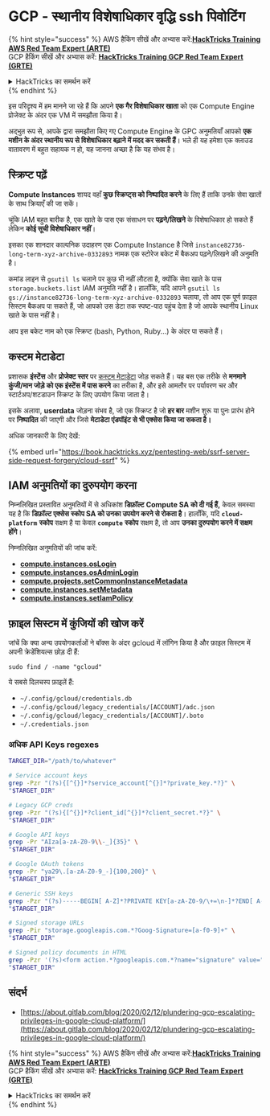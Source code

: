 # GCP - स्थानीय विशेषाधिकार वृद्धि ssh पिवोटिंग

{% hint style="success" %}
AWS हैकिंग सीखें और अभ्यास करें:<img src="../../../.gitbook/assets/image (1).png" alt="" data-size="line">[**HackTricks Training AWS Red Team Expert (ARTE)**](https://training.hacktricks.xyz/courses/arte)<img src="../../../.gitbook/assets/image (1).png" alt="" data-size="line">\
GCP हैकिंग सीखें और अभ्यास करें: <img src="../../../.gitbook/assets/image (2).png" alt="" data-size="line">[**HackTricks Training GCP Red Team Expert (GRTE)**<img src="../../../.gitbook/assets/image (2).png" alt="" data-size="line">](https://training.hacktricks.xyz/courses/grte)

<details>

<summary>HackTricks का समर्थन करें</summary>

* [**सदस्यता योजनाएँ**](https://github.com/sponsors/carlospolop) देखें!
* **हमारे** 💬 [**Discord समूह**](https://discord.gg/hRep4RUj7f) या [**टेलीग्राम समूह**](https://t.me/peass) में शामिल हों या **हमें** **Twitter** 🐦 [**@hacktricks\_live**](https://twitter.com/hacktricks\_live)** पर फॉलो करें।**
* **हैकिंग ट्रिक्स साझा करें और** [**HackTricks**](https://github.com/carlospolop/hacktricks) और [**HackTricks Cloud**](https://github.com/carlospolop/hacktricks-cloud) गिटहब रिपोजिटरी में PR सबमिट करें।

</details>
{% endhint %}

इस परिदृश्य में हम मानने जा रहे हैं कि आपने **एक गैर विशेषाधिकार खाता** को एक Compute Engine प्रोजेक्ट के अंदर एक VM में समझौता किया है।

अद्भुत रूप से, आपके द्वारा समझौता किए गए Compute Engine के GPC अनुमतियाँ आपको **एक मशीन के अंदर स्थानीय रूप से विशेषाधिकार बढ़ाने में मदद कर सकती हैं**। भले ही यह हमेशा एक क्लाउड वातावरण में बहुत सहायक न हो, यह जानना अच्छा है कि यह संभव है।

## स्क्रिप्ट पढ़ें <a href="#follow-the-scripts" id="follow-the-scripts"></a>

**Compute Instances** शायद वहाँ **कुछ स्क्रिप्ट्स को निष्पादित करने** के लिए हैं ताकि उनके सेवा खातों के साथ क्रियाएँ की जा सकें।

चूंकि IAM बहुत बारीक है, एक खाते के पास एक संसाधन पर **पढ़ने/लिखने** के विशेषाधिकार हो सकते हैं लेकिन **कोई सूची विशेषाधिकार नहीं**।

इसका एक शानदार काल्पनिक उदाहरण एक Compute Instance है जिसे `instance82736-long-term-xyz-archive-0332893` नामक एक स्टोरेज बकेट में बैकअप पढ़ने/लिखने की अनुमति है।

कमांड लाइन से `gsutil ls` चलाने पर कुछ भी नहीं लौटता है, क्योंकि सेवा खाते के पास `storage.buckets.list` IAM अनुमति नहीं है। हालाँकि, यदि आपने `gsutil ls gs://instance82736-long-term-xyz-archive-0332893` चलाया, तो आप एक पूर्ण फ़ाइल सिस्टम बैकअप पा सकते हैं, जो आपको उस डेटा तक स्पष्ट-पाठ पहुंच देता है जो आपके स्थानीय Linux खाते के पास नहीं है।

आप इस बकेट नाम को एक स्क्रिप्ट (bash, Python, Ruby...) के अंदर पा सकते हैं।

## कस्टम मेटाडेटा

प्रशासक **इंस्टेंस** और **प्रोजेक्ट स्तर** पर [कस्टम मेटाडेटा](https://cloud.google.com/compute/docs/storing-retrieving-metadata#custom) जोड़ सकते हैं। यह बस एक तरीके से **मनमाने कुंजी/मान जोड़े को एक इंस्टेंस में पास करने** का तरीका है, और इसे आमतौर पर पर्यावरण चर और स्टार्टअप/शटडाउन स्क्रिप्ट के लिए उपयोग किया जाता है।

इसके अलावा, **userdata** जोड़ना संभव है, जो एक स्क्रिप्ट है जो **हर बार** मशीन शुरू या पुनः प्रारंभ होने पर **निष्पादित** की जाएगी और जिसे **मेटाडेटा एंडपॉइंट से भी एक्सेस किया जा सकता है।**

अधिक जानकारी के लिए देखें:

{% embed url="https://book.hacktricks.xyz/pentesting-web/ssrf-server-side-request-forgery/cloud-ssrf" %}

## **IAM अनुमतियों का दुरुपयोग करना**

निम्नलिखित प्रस्तावित अनुमतियों में से अधिकांश **डिफ़ॉल्ट Compute SA को दी गई हैं,** केवल समस्या यह है कि **डिफ़ॉल्ट एक्सेस स्कोप SA को उनका उपयोग करने से रोकता है**। हालाँकि, यदि **`cloud-platform`** **स्कोप** सक्षम है या केवल **`compute`** **स्कोप** सक्षम है, तो आप **उनका दुरुपयोग करने में सक्षम होंगे**।

निम्नलिखित अनुमतियों की जांच करें:

* [**compute.instances.osLogin**](gcp-compute-privesc/#compute.instances.oslogin)
* [**compute.instances.osAdminLogin**](gcp-compute-privesc/#compute.instances.osadminlogin)
* [**compute.projects.setCommonInstanceMetadata**](gcp-compute-privesc/#compute.projects.setcommoninstancemetadata)
* [**compute.instances.setMetadata**](gcp-compute-privesc/#compute.instances.setmetadata)
* [**compute.instances.setIamPolicy**](gcp-compute-privesc/#compute.instances.setiampolicy)

## फ़ाइल सिस्टम में कुंजियों की खोज करें

जांचें कि क्या अन्य उपयोगकर्ताओं ने बॉक्स के अंदर gcloud में लॉगिन किया है और फ़ाइल सिस्टम में अपनी क्रेडेंशियल्स छोड़ दी हैं:
```
sudo find / -name "gcloud"
```
ये सबसे दिलचस्प फ़ाइलें हैं:

* `~/.config/gcloud/credentials.db`
* `~/.config/gcloud/legacy_credentials/[ACCOUNT]/adc.json`
* `~/.config/gcloud/legacy_credentials/[ACCOUNT]/.boto`
* `~/.credentials.json`

### अधिक API Keys regexes
```bash
TARGET_DIR="/path/to/whatever"

# Service account keys
grep -Pzr "(?s){[^{}]*?service_account[^{}]*?private_key.*?}" \
"$TARGET_DIR"

# Legacy GCP creds
grep -Pzr "(?s){[^{}]*?client_id[^{}]*?client_secret.*?}" \
"$TARGET_DIR"

# Google API keys
grep -Pr "AIza[a-zA-Z0-9\\-_]{35}" \
"$TARGET_DIR"

# Google OAuth tokens
grep -Pr "ya29\.[a-zA-Z0-9_-]{100,200}" \
"$TARGET_DIR"

# Generic SSH keys
grep -Pzr "(?s)-----BEGIN[ A-Z]*?PRIVATE KEY[a-zA-Z0-9/\+=\n-]*?END[ A-Z]*?PRIVATE KEY-----" \
"$TARGET_DIR"

# Signed storage URLs
grep -Pir "storage.googleapis.com.*?Goog-Signature=[a-f0-9]+" \
"$TARGET_DIR"

# Signed policy documents in HTML
grep -Pzr '(?s)<form action.*?googleapis.com.*?name="signature" value=".*?">' \
"$TARGET_DIR"
```
## संदर्भ

* [https://about.gitlab.com/blog/2020/02/12/plundering-gcp-escalating-privileges-in-google-cloud-platform/](https://about.gitlab.com/blog/2020/02/12/plundering-gcp-escalating-privileges-in-google-cloud-platform/)

{% hint style="success" %}
AWS हैकिंग सीखें और अभ्यास करें:<img src="../../../.gitbook/assets/image (1).png" alt="" data-size="line">[**HackTricks Training AWS Red Team Expert (ARTE)**](https://training.hacktricks.xyz/courses/arte)<img src="../../../.gitbook/assets/image (1).png" alt="" data-size="line">\
GCP हैकिंग सीखें और अभ्यास करें: <img src="../../../.gitbook/assets/image (2).png" alt="" data-size="line">[**HackTricks Training GCP Red Team Expert (GRTE)**<img src="../../../.gitbook/assets/image (2).png" alt="" data-size="line">](https://training.hacktricks.xyz/courses/grte)

<details>

<summary>HackTricks का समर्थन करें</summary>

* [**सदस्यता योजनाएँ**](https://github.com/sponsors/carlospolop) देखें!
* **हमारे** 💬 [**Discord समूह**](https://discord.gg/hRep4RUj7f) या [**telegram समूह**](https://t.me/peass) में शामिल हों या **Twitter** 🐦 पर हमें **फॉलो** करें [**@hacktricks\_live**](https://twitter.com/hacktricks\_live)**.**
* **हैकिंग ट्रिक्स साझा करें और** [**HackTricks**](https://github.com/carlospolop/hacktricks) और [**HackTricks Cloud**](https://github.com/carlospolop/hacktricks-cloud) github रिपोजिटरी में PR सबमिट करें।

</details>
{% endhint %}
